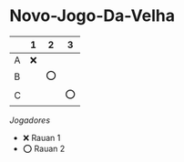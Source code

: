 # Novo-Jogo-Da-Velha

|   | 1 | 2 | 3 |
|---|---|---|---|
| A |  ❌ |   |   |
| B |   | ⭕  |   |
| C |   |   |  ⭕ |

*Jogadores*

- ❌ Rauan 1
- ⭕ Rauan 2